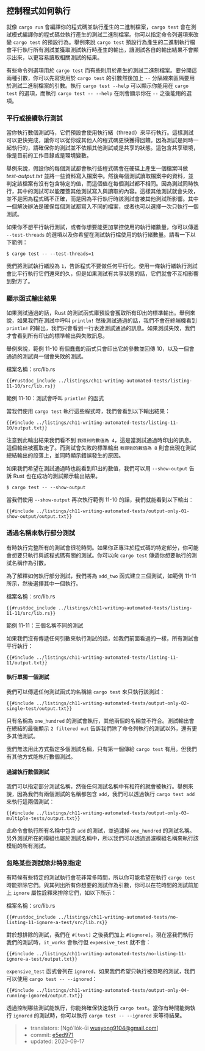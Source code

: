 ## 控制程式如何執行

就像 `cargo run` 會編譯你的程式碼並執行產生的二進制檔案，`cargo test` 會在測試模式編譯你的程式碼並執行產生的測試二進制檔案。你可以指定命令列選項來改變 `cargo test` 的預設行為。舉例來說 `cargo test` 預設行為產生的二進制執行檔會平行執行所有測試並獲取測試執行時產生的輸出，讓測試各自的輸出結果不會顯示出來，以更容易讀取相關測試的結果。

有些命令列選項用於 `cargo test` 而有些則用於產生的測試二進制檔案。要分開這兩種引數，你可以先寫奧用於 `cargo test` 的引數然後加上 `--` 分隔線來區隔要用於測試二進制檔案的引數。執行 `cargo test --help` 可以顯示你能用在 `cargo test` 的選項，而執行 `cargo test -- --help` 在則會顯示你在 `--` 之後能用的選項。

### 平行或接續執行測試

當你執行數個測試時，它們預設會使用執行緒（thread）來平行執行。這樣測試可以更快完成，讓你可以從你或其他人的程式碼更快獲得回饋。因為測試是同時一起執行的，請確保你的測試並不依賴其他測試或是共享的狀態。這包含共享環境，像是目前的工作目錄或是環境變數。

舉例來說，假設你的每個測試都會執行些程式碼會在硬碟上產生一個檔案叫做 *test-output.txt* 並將一些資料寫入檔案中。然後每個測試讀取檔案中的資料，並判定該檔案有沒有包含特定的值，而這個值在每個測試都不相同。因為測試同時執行，其中的測試可以能覆蓋其他測試寫入與讀取的內容。這樣其他測試就會失敗，並不是因為程式碼不正確，而是因為平行執行時該測試會被其他測試所影響。其中一個解決辦法是確保每個測試都寫入不同的檔案，或者也可以選擇一次只執行一個測試。

如果你不想平行執行測試，或者你想要能更加掌控使用的執行緒數量，你可以傳遞 `--test-threads` 的選項以及你希望在測試執行檔使用的執行緒數量。請看一下以下範例：

```console
$ cargo test -- --test-threads=1
```

我們將測試執行緒設為 `1`，告訴程式不要做任何平行化。使用一條執行緒執行測試會比平行執行它們還來的久，但是如果測試有共享狀態的話，它們就會不互相影響到對方了。

### 顯示函式輸出結果

如果測試通過的話，Rust 的測試函式庫預設會獲取所有印出的標準輸出。舉例來說，如果我們在測試中呼叫 `println!` 然後測試通過的話，我們不會在終端機看到 `println!` 的輸出，我們只會看到一行表達測試通過的訊息。如果測試失敗，我們才會看到所有印出的標準輸出與失敗訊息。

舉例來說，範例 11-10 有個蠢蠢的函式只會印出它的參數並回傳 10，以及一個會通過的測試與一個會失敗的測試。

<span class="filename">檔案名稱：src/lib.rs</span>

```rust,panics,noplayground
{{#rustdoc_include ../listings/ch11-writing-automated-tests/listing-11-10/src/lib.rs}}
```

<span class="caption">範例 11-10：測試會呼叫 `println!` 的函式</span>

當我們使用 `cargo test` 執行這些程式時，我們會看到以下輸出結果：

```console
{{#include ../listings/ch11-writing-automated-tests/listing-11-10/output.txt}}
```

注意到此輸出結果我們看不到 `我得到的數值為 4`，這是當測試通過時印出的訊息。這個輸出被獲取走了。而測試會失敗的標準輸出 `我得到的數值為 8` 則會出現在測試總結輸出的段落上，並同時顯示錯誤發生的原因。

如果我們希望在測試通過時也能看到印出的數值，我們可以用 `--show-output` 告訴 Rust 也在成功的測試顯示輸出結果。

```console
$ cargo test -- --show-output
```

當我們使用 `--show-output` 再次執行範例 11-10 的話，我們就能看到以下輸出：

```console
{{#include ../listings/ch11-writing-automated-tests/output-only-01-show-output/output.txt}}
```

### 透過名稱來執行部分測試

有時執行完整所有的測試會很花時間。如果你正專注於程式碼的特定部分，你可能會想要只執行與該程式碼有關的測試。你可以向 `cargo test` 傳遞你想要執行的測試名稱作為引數。

為了解釋如何執行部分測試，我們將為 `add_two` 函式建立三個測試，如範例 11-11 所示，然後選擇其中一個執行。

<span class="filename">檔案名稱：src/lib.rs</span>

```rust,noplayground
{{#rustdoc_include ../listings/ch11-writing-automated-tests/listing-11-11/src/lib.rs}}
```

<span class="caption">範例 11-11：三個名稱不同的測試</span>

如果我們沒有傳遞任何引數來執行測試的話，如我們前面看過的一樣，所有測試會平行執行：

```console
{{#include ../listings/ch11-writing-automated-tests/listing-11-11/output.txt}}
```

#### 執行單獨一個測試

我們可以傳遞任何測試函式的名稱給 `cargo test` 來只執行該測試：

```console
{{#include ../listings/ch11-writing-automated-tests/output-only-02-single-test/output.txt}}
```

只有名稱為 `one_hundred` 的測試會執行，其他兩個的名稱並不符合。測試輸出會在總結的最後顯示 `2 filtered out` 告訴我們除了命令列執行的測試以外，還有更多其他測試。

我們無法用此方式指定多個測試名稱，只有第一個傳給 `cargo test` 有用。但我們有其他方式能執行數個測試。

#### 過濾執行數個測試

我們可以指定部分測試名稱，然後任何測試名稱中有相符的就會被執行。舉例來說，因為我們有兩個測試的名稱都包含 `add`，我們可以透過執行 `cargo test add` 來執行這兩個測試：

```console
{{#include ../listings/ch11-writing-automated-tests/output-only-03-multiple-tests/output.txt}}
```

此命令會執行所有名稱中包含 `add` 的測試，並過濾掉 `one_hundred` 的測試名稱。另外測試所在的模組也屬於測試名稱中，所以我們可以透過過濾模組名稱來執行該模組的所有測試。

### 忽略某些測試除非特別指定

有時候有些特定的測試執行會花非常多時間，所以你可能希望在執行 `cargo test` 時能排除它們。與其列出所有你想要的測試作為引數，你可以在花時間的測試前加上 `ignore` 屬性詮釋來排除它們，如以下所示：

<span class="filename">檔案名稱：src/lib.rs</span>

```rust,noplayground
{{#rustdoc_include ../listings/ch11-writing-automated-tests/no-listing-11-ignore-a-test/src/lib.rs}}
```

對於想排除的測試，我們在 `#[test]` 之後我們加上 `#[ignore]`。現在當我們執行我們的測試時，`it_works` 會執行但 `expensive_test` 就不會：

```console
{{#include ../listings/ch11-writing-automated-tests/no-listing-11-ignore-a-test/output.txt}}
```

`expensive_test` 函式會列在 `ignored`，如果我們希望只執行被忽略的測試，我們可以使用 `cargo test -- --ignored`：

```console
{{#include ../listings/ch11-writing-automated-tests/output-only-04-running-ignored/output.txt}}
```

透過控制哪些測試能執行，你能夠確保快速執行 `cargo test`。當你有時間能夠執行 `ignored` 的測試時，你可以執行 `cargo test -- --ignored` 來等待結果。

> - translators: [Ngô͘ Io̍k-ūi <wusyong9104@gmail.com>]
> - commit: [e5ed971](https://github.com/rust-lang/book/blob/e5ed97128302d5fa45dbac0e64426bc7649a558c/src/ch11-02-running-tests.md)
> - updated: 2020-09-17
